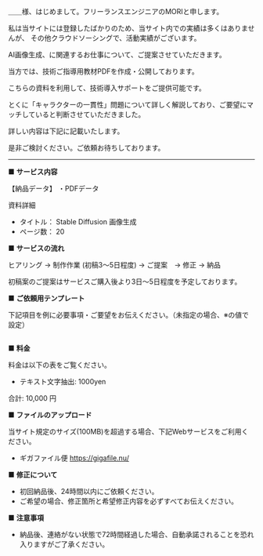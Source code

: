 ＿＿様、はじめまして。フリーランスエンジニアのMORIと申します。

私は当サイトには登録したばかりのため、当サイト内での実績は多くはありませんが、 その他クラウドソーシングで、活動実績がございます。

AI画像生成、に関連するお仕事について、ご提案させていただきます。

当方では、技術ご指導用教材PDFを作成・公開しております。

こちらの資料を利用して、技術導入サポートをご提供可能です。

とくに「キャラクターの一貫性」問題について詳しく解説しており、ご要望にマッチしていると判断させていただきました。

詳しい内容は下記に記載いたします。

是非ご検討ください。ご依頼お待ちしております。

---

■ **サービス内容**

【納品データ】
・PDFデータ

資料詳細
- タイトル： Stable Diffusion 画像生成
- ページ数： 20


■ **サービスの流れ**

ヒアリング → 制作作業 (初稿3〜5日程度) → ご提案　→ 修正 → 納品

初稿案のご提案はサービスご購入後より3日〜5日程度を予定しております。


■ **ご依頼用テンプレート**

下記項目を例に必要事項・ご要望をお伝えください。（未指定の場合、※の値で設定）

```yaml
```


■ **料金**

料金は以下の表をご覧ください。

- テキスト文字抽出: 1000yen


合計: 10,000 円


■ **ファイルのアップロード**

当サイト規定のサイズ(100MB)を超過する場合、下記Webサービスをご利用ください。
- ギガファイル便
https://gigafile.nu/


■ **修正について**

- 初回納品後、24時間以内にご依頼ください。
- ご希望の場合、修正箇所と希望修正内容を必ずすべてお伝えください。

■ **注意事項**

- 納品後、連絡がない状態で72時間経過した場合、自動承諾されることを恐れ入りますがご了承ください。
